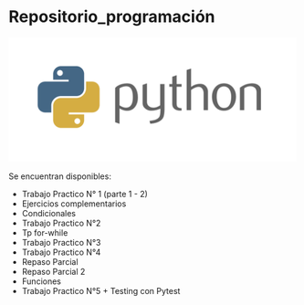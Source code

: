 # Repositorio_programación

![Imagen ilustrativa de lenguaje](phyton.png)

Se encuentran disponibles: 
- Trabajo Practico N° 1 (parte 1 - 2)
- Ejercicios complementarios
- Condicionales
- Trabajo Practico N°2
- Tp for-while
- Trabajo Practico N°3
- Trabajo Practico N°4
- Repaso Parcial
- Repaso Parcial 2
- Funciones
- Trabajo Practico N°5 + Testing con Pytest
